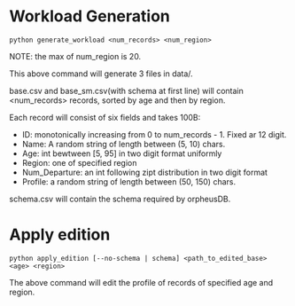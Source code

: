 # Workload Generation
```
python generate_workload <num_records> <num_region>
```

NOTE: the max of num_region is 20. 

This above command will generate 3 files in data/. 

base.csv and base_sm.csv(with schema at first line) will contain <num_records> records, sorted by age and then by region.

Each record will consist of six fields and takes 100B:
* ID: monotonically increasing from 0 to num_records - 1. Fixed ar 12 digit. 
* Name: A random string of length between (5, 10) chars.
* Age: int bewtween [5, 95] in two digit format uniformly
* Region: one of specified region 
* Num_Departure: an int following zipt distribution in two digit format
* Profile: a random string of length between (50, 150) chars. 

schema.csv will contain the schema required by orpheusDB. 

# Apply edition
```
python apply_edition [--no-schema | schema] <path_to_edited_base> <age> <region>
```
The above command will edit the profile of records of specified age and region. 

